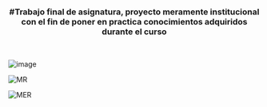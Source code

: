 <h3 style="text-align: center;">#Trabajo final de asignatura, proyecto meramente institucional con el fin de poner en practica conocimientos adquiridos durante el curso</h1>
<br>

![image](https://github.com/liandd/Colectivo/assets/114973749/95518832-89f1-4447-9844-70af0b5d9495)
<br>

![MR](https://github.com/liandd/Colectivo/assets/114973749/6f210d2d-02e1-4743-a693-dd0092ec7b58)
<br>

![MER](https://github.com/liandd/Colectivo/assets/114973749/454c6f4c-ce56-4675-8187-1e3d365889eb)
